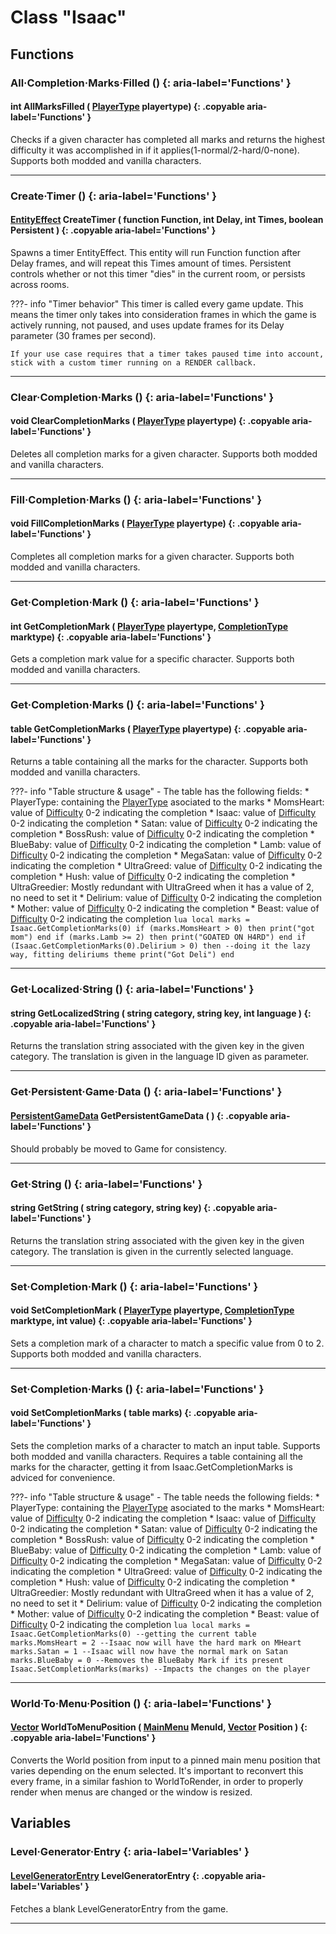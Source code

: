 # Class "Isaac"

## Functions


### All·Completion·Marks·Filled () {: aria-label='Functions' }
#### int AllMarksFilled ( [PlayerType](https://wofsauge.github.io/IsaacDocs/rep/enums/PlayerType.html?h=playerty) playertype) {: .copyable aria-label='Functions' }
Checks if a given character has completed all marks and returns the highest difficulty it was accomplished in if it applies(1-normal/2-hard/0-none). Supports both modded and vanilla characters. 

___
### Create·Timer () {: aria-label='Functions' }
#### [EntityEffect](https://wofsauge.github.io/IsaacDocs/rep/EntityEffect.html) CreateTimer ( function Function, int Delay, int Times, boolean Persistent ) {: .copyable aria-label='Functions' }
Spawns a timer EntityEffect. This entity will run Function function after Delay frames, and will repeat this Times amount of times. Persistent controls whether or not this timer "dies" in the current room, or persists across rooms.

???- info "Timer behavior"
    This timer is called every game update. This means the timer only takes into consideration frames in which the game is actively running, not paused, and uses update frames for its Delay parameter (30 frames per second). 
	
	If your use case requires that a timer takes paused time into account, stick with a custom timer running on a RENDER callback.

___
### Clear·Completion·Marks () {: aria-label='Functions' }
#### void ClearCompletionMarks ( [PlayerType](https://wofsauge.github.io/IsaacDocs/rep/enums/PlayerType.html?h=playerty) playertype) {: .copyable aria-label='Functions' }
Deletes all completion marks for a given character. Supports both modded and vanilla characters. 

___
### Fill·Completion·Marks () {: aria-label='Functions' }
#### void FillCompletionMarks ( [PlayerType](https://wofsauge.github.io/IsaacDocs/rep/enums/PlayerType.html?h=playerty) playertype) {: .copyable aria-label='Functions' }
Completes all completion marks for a given character. Supports both modded and vanilla characters. 

___
### Get·Completion·Mark () {: aria-label='Functions' }
#### int GetCompletionMark ( [PlayerType](https://wofsauge.github.io/IsaacDocs/rep/enums/PlayerType.html?h=playerty) playertype, [CompletionType](https://repentogon.com/enums/CompletionType.html) marktype) {: .copyable aria-label='Functions' }
Gets a completion mark value for a specific character. Supports both modded and vanilla characters. 

___
### Get·Completion·Marks () {: aria-label='Functions' }
#### table GetCompletionMarks ( [PlayerType](https://wofsauge.github.io/IsaacDocs/rep/enums/PlayerType.html?h=playerty) playertype) {: .copyable aria-label='Functions' }
Returns a table containing all the marks for the character. Supports both modded and vanilla characters.

???- info "Table structure & usage"
	- The table has the following fields: 
		* PlayerType: containing the [PlayerType](https://wofsauge.github.io/IsaacDocs/rep/enums/PlayerType.html?h=playerty) asociated to the marks
		* MomsHeart: value of [Difficulty](https://wofsauge.github.io/IsaacDocs/rep/enums/Difficulty.html?h=difficul) 0-2 indicating the completion
		* Isaac: value of [Difficulty](https://wofsauge.github.io/IsaacDocs/rep/enums/Difficulty.html?h=difficul) 0-2 indicating the completion
		* Satan: value of [Difficulty](https://wofsauge.github.io/IsaacDocs/rep/enums/Difficulty.html?h=difficul) 0-2 indicating the completion
		* BossRush: value of [Difficulty](https://wofsauge.github.io/IsaacDocs/rep/enums/Difficulty.html?h=difficul) 0-2 indicating the completion
		* BlueBaby: value of [Difficulty](https://wofsauge.github.io/IsaacDocs/rep/enums/Difficulty.html?h=difficul) 0-2 indicating the completion
		* Lamb: value of [Difficulty](https://wofsauge.github.io/IsaacDocs/rep/enums/Difficulty.html?h=difficul) 0-2 indicating the completion
		* MegaSatan: value of [Difficulty](https://wofsauge.github.io/IsaacDocs/rep/enums/Difficulty.html?h=difficul) 0-2 indicating the completion
		* UltraGreed: value of [Difficulty](https://wofsauge.github.io/IsaacDocs/rep/enums/Difficulty.html?h=difficul) 0-2 indicating the completion
		* Hush: value of [Difficulty](https://wofsauge.github.io/IsaacDocs/rep/enums/Difficulty.html?h=difficul) 0-2 indicating the completion
		* UltraGreedier: Mostly redundant with UltraGreed when it has a value of 2, no need to set it
		* Delirium: value of [Difficulty](https://wofsauge.github.io/IsaacDocs/rep/enums/Difficulty.html?h=difficul) 0-2 indicating the completion
		* Mother: value of [Difficulty](https://wofsauge.github.io/IsaacDocs/rep/enums/Difficulty.html?h=difficul) 0-2 indicating the completion
		* Beast: value of [Difficulty](https://wofsauge.github.io/IsaacDocs/rep/enums/Difficulty.html?h=difficul) 0-2 indicating the completion
			```lua
			local marks = Isaac.GetCompletionMarks(0)
			if (marks.MomsHeart > 0) then
				print("got mom")
			end
			if (marks.Lamb >= 2) then
				print("GOATED ON H4RD")
			end
			if (Isaac.GetCompletionMarks(0).Delirium > 0) then --doing it the lazy way, fitting deliriums theme
				print("Got Deli")
			end
			```

___
### Get·Localized·String () {: aria-label='Functions' }
#### string GetLocalizedString ( string category, string key, int language ) {: .copyable aria-label='Functions' }
Returns the translation string associated with the given key in the given category. The translation is given in the language ID given as parameter.

___
### Get·Persistent·Game·Data () {: aria-label='Functions' }
#### [PersistentGameData](PersistentGameData.md) GetPersistentGameData ( ) {: .copyable aria-label='Functions' }
Should probably be moved to Game for consistency.

___
### Get·String () {: aria-label='Functions' }
#### string GetString ( string category, string key) {: .copyable aria-label='Functions' }
Returns the translation string associated with the given key in the given category. The translation is given in the currently selected language.

___
### Set·Completion·Mark () {: aria-label='Functions' }
#### void SetCompletionMark ( [PlayerType](https://wofsauge.github.io/IsaacDocs/rep/enums/PlayerType.html?h=playerty) playertype, [CompletionType](https://repentogon.com/enums/CompletionType.html) marktype, int value) {: .copyable aria-label='Functions' }
Sets a completion mark of a character to match a specific value from 0 to 2. Supports both modded and vanilla characters. 


___
### Set·Completion·Marks () {: aria-label='Functions' }
#### void SetCompletionMarks ( table marks) {: .copyable aria-label='Functions' }
Sets the completion marks of a character to match an input table. Supports both modded and vanilla characters. Requires a table containing all the marks for the character, getting it from Isaac.GetCompletionMarks is adviced for convenience.

???- info "Table structure & usage"
	- The table needs the following fields: 
		* PlayerType: containing the [PlayerType](https://wofsauge.github.io/IsaacDocs/rep/enums/PlayerType.html?h=playerty) asociated to the marks
		* MomsHeart: value of [Difficulty](https://wofsauge.github.io/IsaacDocs/rep/enums/Difficulty.html?h=difficul) 0-2 indicating the completion
		* Isaac: value of [Difficulty](https://wofsauge.github.io/IsaacDocs/rep/enums/Difficulty.html?h=difficul) 0-2 indicating the completion
		* Satan: value of [Difficulty](https://wofsauge.github.io/IsaacDocs/rep/enums/Difficulty.html?h=difficul) 0-2 indicating the completion
		* BossRush: value of [Difficulty](https://wofsauge.github.io/IsaacDocs/rep/enums/Difficulty.html?h=difficul) 0-2 indicating the completion
		* BlueBaby: value of [Difficulty](https://wofsauge.github.io/IsaacDocs/rep/enums/Difficulty.html?h=difficul) 0-2 indicating the completion
		* Lamb: value of [Difficulty](https://wofsauge.github.io/IsaacDocs/rep/enums/Difficulty.html?h=difficul) 0-2 indicating the completion
		* MegaSatan: value of [Difficulty](https://wofsauge.github.io/IsaacDocs/rep/enums/Difficulty.html?h=difficul) 0-2 indicating the completion
		* UltraGreed: value of [Difficulty](https://wofsauge.github.io/IsaacDocs/rep/enums/Difficulty.html?h=difficul) 0-2 indicating the completion
		* Hush: value of [Difficulty](https://wofsauge.github.io/IsaacDocs/rep/enums/Difficulty.html?h=difficul) 0-2 indicating the completion
		* UltraGreedier: Mostly redundant with UltraGreed when it has a value of 2, no need to set it
		* Delirium: value of [Difficulty](https://wofsauge.github.io/IsaacDocs/rep/enums/Difficulty.html?h=difficul) 0-2 indicating the completion
		* Mother: value of [Difficulty](https://wofsauge.github.io/IsaacDocs/rep/enums/Difficulty.html?h=difficul) 0-2 indicating the completion
		* Beast: value of [Difficulty](https://wofsauge.github.io/IsaacDocs/rep/enums/Difficulty.html?h=difficul) 0-2 indicating the completion
			```lua
			local marks = Isaac.GetCompletionMarks(0) --getting the current table
			marks.MomsHeart = 2 --Isaac now will have the hard mark on MHeart
			marks.Satan = 1 --Isaac will now have the normal mark on Satan
			marks.BlueBaby = 0 --Removes the BlueBaby Mark if its present
			Isaac.SetCompletionMarks(marks) --Impacts the changes on the player
			```
___
### World·To·Menu·Position () {: aria-label='Functions' }
#### [Vector](https://wofsauge.github.io/IsaacDocs/rep/Vector.html) WorldToMenuPosition ( [MainMenu](enums/MainMenu.md) MenuId, [Vector](https://wofsauge.github.io/IsaacDocs/rep/Vector.html) Position ) {: .copyable aria-label='Functions' }
Converts the World position from input to a pinned main menu position that varies depending on the enum selected. It's important to reconvert this every frame, in a similar fashion to WorldToRender, in order to properly render when menus are changed or the window is resized.

## Variables

### Level·Generator·Entry {: aria-label='Variables' }
#### [LevelGeneratorEntry](LevelGeneratorEntry.md) LevelGeneratorEntry  {: .copyable aria-label='Variables' }
Fetches a blank LevelGeneratorEntry from the game.

___
